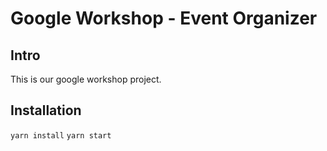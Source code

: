 # Google Workshop - Event Organizer

## Intro
This is our google workshop project.

## Installation
```yarn install```
```yarn start```
